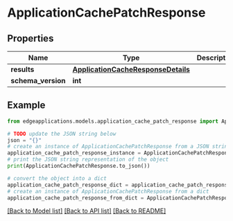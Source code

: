 # ApplicationCachePatchResponse


## Properties

Name | Type | Description | Notes
------------ | ------------- | ------------- | -------------
**results** | [**ApplicationCacheResponseDetails**](ApplicationCacheResponseDetails.md) |  | [optional] 
**schema_version** | **int** |  | [optional] 

## Example

```python
from edgeapplications.models.application_cache_patch_response import ApplicationCachePatchResponse

# TODO update the JSON string below
json = "{}"
# create an instance of ApplicationCachePatchResponse from a JSON string
application_cache_patch_response_instance = ApplicationCachePatchResponse.from_json(json)
# print the JSON string representation of the object
print(ApplicationCachePatchResponse.to_json())

# convert the object into a dict
application_cache_patch_response_dict = application_cache_patch_response_instance.to_dict()
# create an instance of ApplicationCachePatchResponse from a dict
application_cache_patch_response_from_dict = ApplicationCachePatchResponse.from_dict(application_cache_patch_response_dict)
```
[[Back to Model list]](../README.md#documentation-for-models) [[Back to API list]](../README.md#documentation-for-api-endpoints) [[Back to README]](../README.md)


